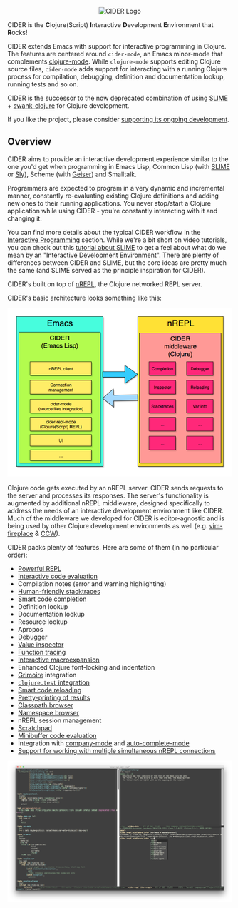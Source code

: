 <p align="center">
  <img src="https://raw.github.com/clojure-emacs/cider/master/logo/cider-logo-w640.png" alt="CIDER Logo"/>
</p>

CIDER is the **C**lojure(Script) **I**nteractive **D**evelopment **E**nvironment
that **R**ocks!

CIDER extends Emacs with support for interactive programming in Clojure. The
features are centered around `cider-mode`, an Emacs minor-mode that complements
[clojure-mode][]. While `clojure-mode` supports editing Clojure source files,
`cider-mode` adds support for interacting with a running Clojure process for
compilation, debugging, definition and documentation lookup, running tests and
so on.

CIDER is the successor to the now deprecated combination of using [SLIME][] +
[swank-clojure][] for Clojure development.

If you like the project, please consider [supporting its ongoing development](contributing.md#donations).

## Overview

CIDER aims to provide an interactive development experience similar to the one
you'd get when programming in Emacs Lisp, Common Lisp (with [SLIME][] or [Sly][]),
Scheme (with [Geiser][]) and Smalltalk.

Programmers are expected to program in a very dynamic and incremental manner,
constantly re-evaluating existing Clojure definitions and adding new ones to
their running applications. You never stop/start a Clojure application while
using CIDER - you're constantly interacting with it and changing it.

You can find more details about the typical CIDER workflow in the
[Interactive Programming](interactive_programming.md) section. While we're a bit
short on video tutorials, you can check out this
[tutorial about SLIME](https://www.youtube.com/watch?v=_B_4vhsmRRI) to get a
feel about what do we mean by an "Interactive Development Environment".  There
are plenty of differences between CIDER and SLIME, but the core ideas are pretty
much the same (and SLIME served as the principle inspiration for CIDER).

CIDER's built on top of [nREPL][], the Clojure networked REPL server.

CIDER's basic architecture looks something like this:

<p align="center">
  <img src="images/cider_architecture.png" width="600" />
</p>

Clojure code gets executed by an nREPL server. CIDER sends requests to the
server and processes its responses. The server's functionality is augmented by
additional nREPL middleware, designed specifically to address the needs of an
interactive development environment like CIDER. Much of the middleware we
developed for CIDER is editor-agnostic and is being used by other Clojure
development environments as well (e.g. [vim-fireplace][] & [CCW][]).

CIDER packs plenty of features. Here are some of them (in no particular order):

* [Powerful REPL](using_the_repl.md)
* [Interactive code evaluation](interactive_programming.md)
* Compilation notes (error and warning highlighting)
* [Human-friendly stacktraces](navigating_stacktraces.md)
* [Smart code completion](code_completion.md)
* Definition lookup
* Documentation lookup
* Resource lookup
* Apropos
* [Debugger](debugging.md)
* [Value inspector](miscellaneous_features.md#value-inspection)
* [Function tracing](miscellaneous_features.md#tracing-function-execution)
* [Interactive macroexpansion](miscellaneous_features.md#macroexpansion)
* Enhanced Clojure font-locking and indentation
* [Grimoire](http://conj.io/) integration
* [`clojure.test` integration](running_tests.md)
* [Smart code reloading](miscellaneous_features.md#code-reloading)
* [Pretty-printing of results](configuration.md#pretty-printing)
* [Classpath browser](miscellaneous_features.md#classpath-browser)
* [Namespace browser](miscellaneous_features.md#namespace-browser)
* nREPL session management
* [Scratchpad](miscellaneous_features.md#using-a-scratchpad)
* [Minibuffer code evaluation](miscellaneous_features.md#evaluating-clojure-code-in-the-minibuffer)
* Integration with [company-mode][] and [auto-complete-mode][]
* [Support for working with multiple simultaneous nREPL connections](managing_connections.md)

![CIDER Screenshot](images/cider-overview.png)

[nREPL]: https://github.com/clojure/tools.nrepl
[SLIME]: https://github.com/slime/slime
[swank-clojure]: https://github.com/technomancy/swank-clojure
[Sly]: https://github.com/capitaomorte/sly
[Geiser]: https://github.com/jaor/geiser
[company-mode]: http://company-mode.github.io/
[auto-complete-mode]: https://github.com/clojure-emacs/ac-cider
[leiningen]: http://leiningen.org/
[boot]: http://boot-clj.com/
[piggieback]: https://github.com/cemerick/piggieback
[vim-fireplace]: https://github.com/tpope/vim-fireplace
[CCW]: https://github.com/laurentpetit/ccw
[cider-nrepl]: https://github.com/clojure-emacs/cider-nrepl
[clojure-mode]: https://github.com/clojure-emacs/clojure-mode
[inf-clojure]: https://github.com/clojure-emacs/inf-clojure
[which-key]: https://github.com/justbur/emacs-which-key
